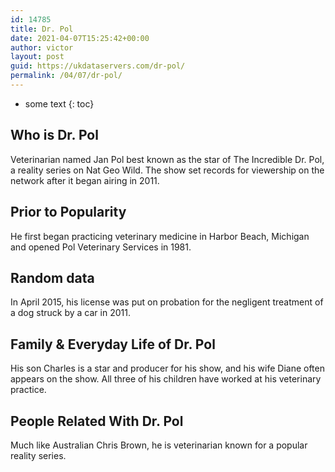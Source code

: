 ```yaml
---
id: 14785
title: Dr. Pol
date: 2021-04-07T15:25:42+00:00
author: victor
layout: post
guid: https://ukdataservers.com/dr-pol/
permalink: /04/07/dr-pol/
---
```


* some text
{: toc}


## Who is Dr. Pol



Veterinarian named Jan Pol best known as the star of The Incredible Dr. Pol, a reality series on Nat Geo Wild. The show set records for viewership on the network after it began airing in 2011. 

                
                
                
## Prior to Popularity



He first began practicing veterinary medicine in Harbor Beach, Michigan and opened Pol Veterinary Services in 1981.

                
                
                
## Random data



In April 2015, his license was put on probation for the negligent treatment of a dog struck by a car in 2011.

                
                
                
## Family & Everyday Life of Dr. Pol



His son Charles is a star and producer for his show, and his wife Diane often appears on the show. All three of his children have worked at his veterinary practice.

                
                
                
## People Related With Dr. Pol



Much like Australian Chris Brown, he is veterinarian known for a popular reality series.

                
              
            
          
          
          